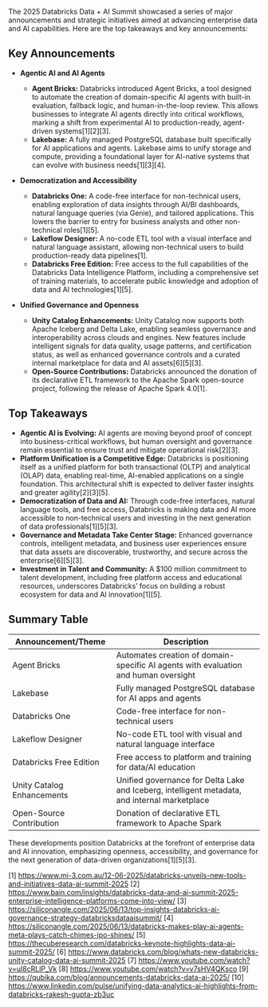 The 2025 Databricks Data + AI Summit showcased a series of major announcements and strategic initiatives aimed at advancing enterprise data and AI capabilities. Here are the top takeaways and key announcements:

## Key Announcements

- **Agentic AI and AI Agents**
  - **Agent Bricks:** Databricks introduced Agent Bricks, a tool designed to automate the creation of domain-specific AI agents with built-in evaluation, fallback logic, and human-in-the-loop review. This allows businesses to integrate AI agents directly into critical workflows, marking a shift from experimental AI to production-ready, agent-driven systems[1][2][3].
  - **Lakebase:** A fully managed PostgreSQL database built specifically for AI applications and agents. Lakebase aims to unify storage and compute, providing a foundational layer for AI-native systems that can evolve with business needs[1][3][4].

- **Democratization and Accessibility**
  - **Databricks One:** A code-free interface for non-technical users, enabling exploration of data insights through AI/BI dashboards, natural language queries (via Genie), and tailored applications. This lowers the barrier to entry for business analysts and other non-technical roles[1][5].
  - **Lakeflow Designer:** A no-code ETL tool with a visual interface and natural language assistant, allowing non-technical users to build production-ready data pipelines[1].
  - **Databricks Free Edition:** Free access to the full capabilities of the Databricks Data Intelligence Platform, including a comprehensive set of training materials, to accelerate public knowledge and adoption of data and AI technologies[1][5].

- **Unified Governance and Openness**
  - **Unity Catalog Enhancements:** Unity Catalog now supports both Apache Iceberg and Delta Lake, enabling seamless governance and interoperability across clouds and engines. New features include intelligent signals for data quality, usage patterns, and certification status, as well as enhanced governance controls and a curated internal marketplace for data and AI assets[6][5][3].
  - **Open-Source Contributions:** Databricks announced the donation of its declarative ETL framework to the Apache Spark open-source project, following the release of Apache Spark 4.0[1].

## Top Takeaways

- **Agentic AI is Evolving:** AI agents are moving beyond proof of concept into business-critical workflows, but human oversight and governance remain essential to ensure trust and mitigate operational risk[2][3].
- **Platform Unification is a Competitive Edge:** Databricks is positioning itself as a unified platform for both transactional (OLTP) and analytical (OLAP) data, enabling real-time, AI-enabled applications on a single foundation. This architectural shift is expected to deliver faster insights and greater agility[2][3][5].
- **Democratization of Data and AI:** Through code-free interfaces, natural language tools, and free access, Databricks is making data and AI more accessible to non-technical users and investing in the next generation of data professionals[1][5][3].
- **Governance and Metadata Take Center Stage:** Enhanced governance controls, intelligent metadata, and business user experiences ensure that data assets are discoverable, trustworthy, and secure across the enterprise[6][5][3].
- **Investment in Talent and Community:** A $100 million commitment to talent development, including free platform access and educational resources, underscores Databricks’ focus on building a robust ecosystem for data and AI innovation[1][5].

## Summary Table

| Announcement/Theme         | Description                                                                                  |
|---------------------------|----------------------------------------------------------------------------------------------|
| Agent Bricks              | Automates creation of domain-specific AI agents with evaluation and human oversight         |
| Lakebase                  | Fully managed PostgreSQL database for AI apps and agents                                    |
| Databricks One            | Code-free interface for non-technical users                                                |
| Lakeflow Designer         | No-code ETL tool with visual and natural language interface                                 |
| Databricks Free Edition   | Free access to platform and training for data/AI education                                 |
| Unity Catalog Enhancements| Unified governance for Delta Lake and Iceberg, intelligent metadata, and internal marketplace|
| Open-Source Contribution  | Donation of declarative ETL framework to Apache Spark                                      |

These developments position Databricks at the forefront of enterprise data and AI innovation, emphasizing openness, accessibility, and governance for the next generation of data-driven organizations[1][5][3].

[1] https://www.mi-3.com.au/12-06-2025/databricks-unveils-new-tools-and-initiatives-data-ai-summit-2025
[2] https://www.bain.com/insights/databricks-data-and-ai-summit-2025-enterprise-intelligence-platforms-come-into-view/
[3] https://siliconangle.com/2025/06/13/top-insights-databricks-ai-governance-strategy-databricksdataaisummit/
[4] https://siliconangle.com/2025/06/13/databricks-makes-play-ai-agents-meta-plays-catch-chimes-ipo-shines/
[5] https://thecuberesearch.com/databricks-keynote-highlights-data-ai-summit-2025/
[6] https://www.databricks.com/blog/whats-new-databricks-unity-catalog-data-ai-summit-2025
[7] https://www.youtube.com/watch?v=ul8cRLIP_Vk
[8] https://www.youtube.com/watch?v=v7sHV4QKsco
[9] https://qubika.com/blog/announcements-databricks-data-ai-2025/
[10] https://www.linkedin.com/pulse/unifying-data-analytics-ai-highlights-from-databricks-rakesh-gupta-zb3uc